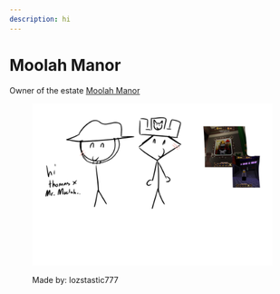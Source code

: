 ```yaml
---
description: hi
---
```


# Moolah Manor

Owner of the estate [Moolah Manor](https://armless-detective-wiki-1.gitbook.io/armless-detective-wiki/~/changes/16/maps/maps/moolahmanor)

<figure><img src="../.gitbook/assets/image (1).png" alt=""><figcaption><p>Made by: lozstastic777</p></figcaption></figure>

